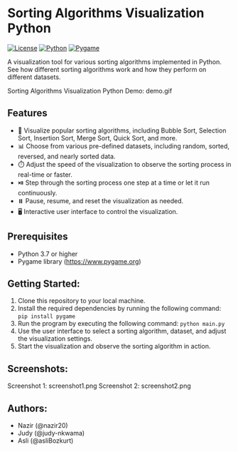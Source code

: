 # Sorting Algorithms Visualization Python

[![License](https://img.shields.io/badge/License-MIT-blue.svg)](LICENSE)
[![Python](https://img.shields.io/badge/Python-3.7%2B-blue.svg)](https://www.python.org)
[![Pygame](https://img.shields.io/badge/Pygame-2.0.1-blue.svg)](https://www.pygame.org)

A visualization tool for various sorting algorithms implemented in Python. See how different sorting algorithms work and how they perform on different datasets.

Sorting Algorithms Visualization Python Demo: demo.gif

## Features

- 🎯 Visualize popular sorting algorithms, including Bubble Sort, Selection Sort, Insertion Sort, Merge Sort, Quick Sort, and more.
- 📊 Choose from various pre-defined datasets, including random, sorted, reversed, and nearly sorted data.
- ⏱️ Adjust the speed of the visualization to observe the sorting process in real-time or faster.
- ⏯️ Step through the sorting process one step at a time or let it run continuously.
- ⏸️ Pause, resume, and reset the visualization as needed.
- 🖥️ Interactive user interface to control the visualization.

## Prerequisites

- Python 3.7 or higher
- Pygame library (https://www.pygame.org)

## Getting Started:

1. Clone this repository to your local machine.
2. Install the required dependencies by running the following command:
   `pip install pygame`
3. Run the program by executing the following command:
   `python main.py`
4. Use the user interface to select a sorting algorithm, dataset, and adjust the visualization settings.
5. Start the visualization and observe the sorting algorithm in action.

## Screenshots:

Screenshot 1: screenshot1.png
Screenshot 2: screenshot2.png

## Authors:

- Nazir (@nazir20)
- Judy (@judy-nkwama)
- Asli (@asliBozkurt)
